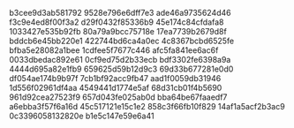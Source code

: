 b3cee9d3ab581792
9528e796e6dff7e3
ade46a9735624d46
f3c9e4ed8f00f3a2
d29f0432f85336b9
45e174c84cfdafa8
1033427e535b92fb
80a79a9bcc75718e
17ea7739b2679d8f
bddcb6e45bb220e1
422744bd6ca4a0ec
4c8367bcbd6525fe
bfba5e28082a1bee
1cdfee5f7677c446
afc5fa841ee6ac6f
0033dbedac892e61
0cf9ed75d2b33ecb
bdf3302fe6398a9a
4444d695a82e1fb9
659625d59b12d9c3
69d33b677281e0d0
df054ae174b9b97f
7cb1bf92acc9fb47
aad1f0059db31946
1d556f02961df4aa
4549441d1774e5af
68d31cb01f4b5690
961d92cea27523f9
657d043fe025ab0d
bba64be67faaedf7
a6ebba3f57f6a16d
45c517121e15c1e2
858c3f66fb10f829
14af1a5acf2b3ac9
0c3396058132820e
b1e5c147e59e6a41
